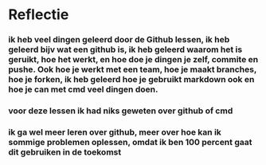 # Reflectie

### ik heb veel dingen geleerd door de Github lessen, ik heb geleerd bijv wat een github is, ik heb geleerd waarom het is geruikt, hoe het werkt, en hoe doe je dingen je zelf, commite en pushe. Ook hoe je werkt met een team, hoe je maakt branches, hoe je forken, ik heb geleerd hoe je gebruikt markdown ook en hoe je can met cmd veel dingen doen. 

### voor deze lessen ik had niks geweten over github of cmd

### ik ga wel meer leren over github, meer over hoe kan ik sommige problemen oplessen, omdat ik ben  100 percent gaat dit gebruiken in de toekomst 